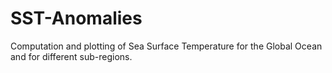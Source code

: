 # SST-Anomalies
Computation and plotting of Sea Surface Temperature for the Global Ocean and for different sub-regions. 
